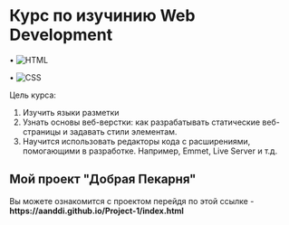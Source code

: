 <h1>Курс по изучинию Web Development</h1>

• ![HTML](https://img.shields.io/badge/HTML5-F07427?style=for-the-badge&logo=html5&logoColor=white)

• ![CSS](https://img.shields.io/badge/CSS3-52A7FC?style=for-the-badge&logo=css3&logoColor=white)

Цель курса:
1) Изучить языки разметки 
2) Узнать основы веб-верстки: как разрабатывать статические веб-страницы и задавать стили элементам.
3) Научится использовать редакторы кода с расширениями, помогающими в разработке. Например, Emmet, Live Server и т.д.

<h2>Мой проект <strong>"Добрая Пекарня"</strong></h2> 
Вы можете ознакомится с проектом перейдя по этой ссылке - <strong>https://aanddi.github.io/Project-1/index.html</strong>
